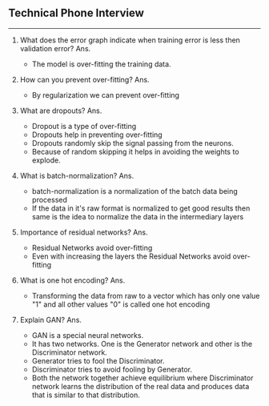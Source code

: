 ## Technical Phone Interview
----

1. What does the error graph indicate when training error is less then validation error?
Ans. 
   - The model is over-fitting the training data.

2. How can you prevent over-fitting?
Ans. 
   - By regularization we can prevent over-fitting
   
3. What are dropouts?
Ans.
   - Dropout is a type of over-fitting
   - Dropouts help in preventing over-fitting
   - Dropouts randomly skip the signal passing from the neurons.
   - Because of random skipping it helps in avoiding the weights to explode.
   
4. What is batch-normalization?
Ans.
   - batch-normalization is a normalization of the batch data being processed
   - If the data in it's raw format is normalized to get good results then same is the idea to normalize the data in the intermediary layers 
   
5. Importance of residual networks?
Ans.
   - Residual Networks avoid over-fitting
   - Even with increasing the layers the Residual Networks avoid over-fitting
   
6. What is one hot encoding?
Ans.
	- Transforming the data from raw to a vector which has only one value "1" and all other values "0" is called one hot encoding

	
7. Explain GAN?
Ans.
    - GAN is a special neural networks.
	- It has two networks. One is the Generator network and other is the Discriminator network.
	- Generator tries to fool the Discriminator.
	- Discriminator tries to avoid fooling by Generator.
	- Both the network together achieve equilibrium where Discriminator network learns the distribution of the real data and produces data that is similar to that distribution. 